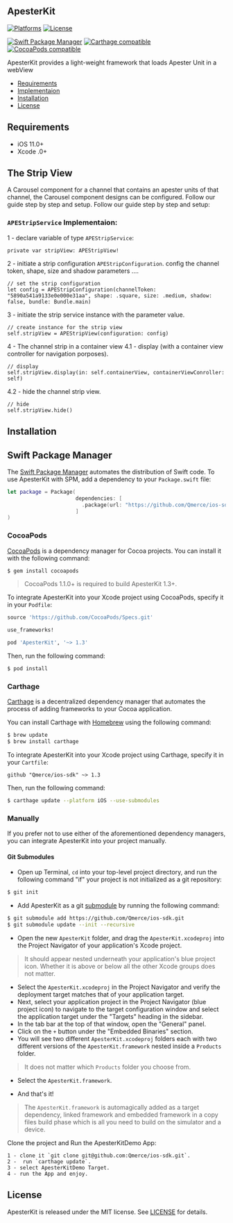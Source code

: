 ## ApesterKit

[![Platforms](https://img.shields.io/cocoapods/p/ApesterKit.svg)](https://cocoapods.org/pods/ApesterKit)
[![License](https://img.shields.io/cocoapods/l/ApesterKit.svg)](https://raw.githubusercontent.com/Apester/ApesterKit/master/LICENSE)

[![Swift Package Manager](https://img.shields.io/badge/Swift%20Package%20Manager-compatible-brightgreen.svg)](https://github.com/apple/swift-package-manager)
[![Carthage compatible](https://img.shields.io/badge/Carthage-compatible-4BC51D.svg?style=flat)](https://github.com/Carthage/Carthage)
[![CocoaPods compatible](https://img.shields.io/cocoapods/v/ApesterKit.svg)](https://cocoapods.org/pods/ApesterKit)

ApesterKit provides a light-weight framework that loads Apester Unit in a webView

- [Requirements](#requirements)
- [Implementaion](#channel-strip-webView)
- [Installation](#installation)
- [License](#license)

## Requirements

- iOS 11.0+
- Xcode .0+
 

## The Strip View
A Carousel component for a channel that  contains an apester units of that channel, the Carousel component designs can be configured. Follow our guide step by step and setup. Follow our guide step by step and setup:

### `APEStripService` Implementaion:

1 - declare variable of type `APEStripService`:
```
private var stripView: APEStripView!
```

2 - initiate a strip configuration `APEStripConfiguration`. config the channel token, shape, size and shadow parameters ....  
```
// set the strip configuration
let config = APEStripConfiguration(channelToken: "5890a541a9133e0e000e31aa", shape: .square, size: .medium, shadow: false, bundle: Bundle.main)
```

3 - initiate the strip service  instance with the parameter value.
```
// create instance for the strip view
self.stripView = APEStripView(configuration: config)
```
4 - The channel strip in a container view
4.1 - display  (with a container view controller for navigation porposes).

```
// display
self.stripView.display(in: self.containerView, containerViewConroller: self)
```

4.2 - hide the channel strip view.

```
// hide
self.stripView.hide()
```


## Installation

## Swift Package Manager

The [Swift Package Manager](https://swift.org/package-manager/) automates the distribution of Swift code. To use ApesterKit with SPM, add a dependency to your `Package.swift` file:

```swift
let package = Package(
                      dependencies: [
                        .package(url: "https://github.com/Qmerce/ios-sdk.git", from: "2.0.0")
                      ]
)
```

### CocoaPods

[CocoaPods](http://cocoapods.org) is a dependency manager for Cocoa projects. You can install it with the following command:

```bash
$ gem install cocoapods
```

> CocoaPods 1.1.0+ is required to build ApesterKit 1.3+.

To integrate ApesterKit into your Xcode project using CocoaPods, specify it in your `Podfile`:

```ruby
source 'https://github.com/CocoaPods/Specs.git'

use_frameworks!

pod 'ApesterKit', '~> 1.3'
```

Then, run the following command:

```bash
$ pod install
```

### Carthage

[Carthage](https://github.com/Carthage/Carthage) is a decentralized dependency manager that automates the process of adding frameworks to your Cocoa application.

You can install Carthage with [Homebrew](http://brew.sh/) using the following command:

```bash
$ brew update
$ brew install carthage
```

To integrate ApesterKit into your Xcode project using Carthage, specify it in your `Cartfile`:

```ogdl
github "Qmerce/ios-sdk" ~> 1.3
```

Then, run the following command:

```bash
$ carthage update --platform iOS --use-submodules
```


### Manually

If you prefer not to use either of the aforementioned dependency managers, you can integrate ApesterKit into your project manually.

#### Git Submodules

- Open up Terminal, `cd` into your top-level project directory, and run the following command "if" your project is not initialized as a git repository:

```bash
$ git init
```

- Add ApesterKit as a git [submodule](http://git-scm.com/docs/git-submodule) by running the following command:

```bash
$ git submodule add https://github.com/Qmerce/ios-sdk.git
$ git submodule update --init --recursive
```

- Open the new `ApesterKit` folder, and drag the `ApesterKit.xcodeproj` into the Project Navigator of your application's Xcode project.

> It should appear nested underneath your application's blue project icon. Whether it is above or below all the other Xcode groups does not matter.

- Select the `ApesterKit.xcodeproj` in the Project Navigator and verify the deployment target matches that of your application target.
- Next, select your application project in the Project Navigator (blue project icon) to navigate to the target configuration window and select the application target under the "Targets" heading in the sidebar.
- In the tab bar at the top of that window, open the "General" panel.
- Click on the `+` button under the "Embedded Binaries" section.
- You will see two different `ApesterKit.xcodeproj` folders each with two different versions of the `ApesterKit.framework` nested inside a `Products` folder.

> It does not matter which `Products` folder you choose from.

- Select the `ApesterKit.framework`.

- And that's it!

> The `ApesterKit.framework` is automagically added as a target dependency, linked framework and embedded framework in a copy files build phase which is all you need to build on the simulator and a device.

Clone the project and Run the ApesterKitDemo App:
```
1 - clone it `git clone git@github.com:Qmerce/ios-sdk.git`.
2 -  run `carthage update`.
3 - select ApesterKitDemo Target.
4 - run the App and enjoy.
```

## License

ApesterKit is released under the MIT license. See [LICENSE](https://github.com/Qmerce/ios-sdk/blob/master/LICENSE) for details.

